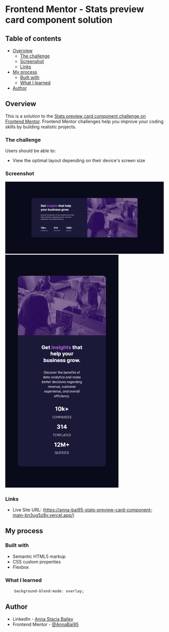 # Frontend Mentor - Stats preview card component solution

## Table of contents

- [Overview](#overview)
  - [The challenge](#the-challenge)
  - [Screenshot](#screenshot)
  - [Links](#links)
- [My process](#my-process)
  - [Built with](#built-with)
  - [What I learned](#what-i-learned)
- [Author](#author)


## Overview
This is a solution to the [Stats preview card component challenge on Frontend Mentor](https://www.frontendmentor.io/challenges/stats-preview-card-component-8JqbgoU62). Frontend Mentor challenges help you improve your coding skills by building realistic projects. 

### The challenge

Users should be able to:

- View the optimal layout depending on their device's screen size

### Screenshot

![](./images/completed_desktop_view.png)
![](./images/completed_mobile_view.png)

### Links
- Live Site URL: (https://anna-bai95-stats-preview-card-component-main-bn3ug5z8y.vercel.app/)

## My process

### Built with

- Semantic HTML5 markup
- CSS custom properties
- Flexbox


### What I learned

```css
    background-blend-mode: overlay;
```

## Author

- LinkedIn - [Anna Stacia Bailey](https://www.linkedin.com/in/anna-stacia-bailey-123066203/)
- Frontend Mentor - [@AnnaBai95](https://www.frontendmentor.io/profile/AnnaBai95)